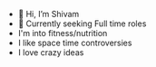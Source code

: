 - 👋 Hi, I’m Shivam
- 🌱 Currently seeking Full time roles
- I'm into fitness/nutrition
- I like space time controversies
- I love crazy ideas


<!---
shivams289/shivams289 is a ✨ special ✨ repository because its `README.md` (this file) appears on your GitHub profile.
You can click the Preview link to take a look at your changes.
--->
